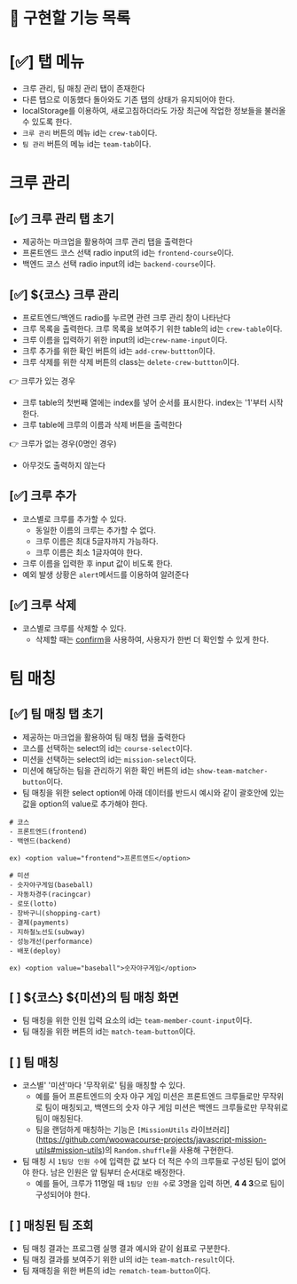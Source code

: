 # 📃 **구현할 기능 목록**

# [✅] 탭 메뉴

- 크루 관리, 팀 매칭 관리 탭이 존재한다
- 다른 탭으로 이동했다 돌아와도 기존 탭의 상태가 유지되어야 한다.
- localStorage를 이용하여, 새로고침하더라도 가장 최근에 작업한 정보들을 불러올 수 있도록 한다.
- `크루 관리` 버튼의 메뉴 id는 `crew-tab`이다.
- `팀 관리` 버튼의 메뉴 id는 `team-tab`이다.

# 크루 관리

## [✅] 크루 관리 탭 초기

- 제공하는 마크업을 활용하여 크루 관리 탭을 출력한다
- 프론트엔드 코스 선택 radio input의 id는 `frontend-course`이다.
- 백엔드 코스 선택 radio input의 id는 `backend-course`이다.

## [✅] ${코스} 크루 관리

- 프로트엔드/백엔드 radio를 누르면 관련 크루 관리 창이 나타난다
- 크루 목록을 출력한다. 크루 목록을 보여주기 위한 table의 id는 `crew-table`이다.
- 크루 이름을 입력하기 위한 input의 id는`crew-name-input`이다.
- 크루 추가를 위한 확인 버튼의 id는 `add-crew-buttton`이다.
- 크루 삭제를 위한 삭제 버튼의 class는 `delete-crew-buttton`이다.

👉 크루가 있는 경우

- 크루 table의 첫번째 열에는 index를 넣어 순서를 표시한다. index는 '1'부터 시작한다.
- 크루 table에 크루의 이름과 삭제 버튼을 출력한다

👉 크루가 없는 경우(0명인 경우)

- 아무것도 출력하지 않는다

## [✅] 크루 추가

- 코스별로 크루를 추가할 수 있다.
  - 동일한 이름의 크루는 추가할 수 없다.
  - 크루 이름은 최대 5글자까지 가능하다.
  - 크루 이름은 최소 1글자여야 한다.
- 크루 이름을 입력한 후 input 값이 비도록 한다.
- 예외 발생 상황은 `alert`메서드를 이용하여 알려준다

## [✅] 크루 삭제

- 코스별로 크루를 삭제할 수 있다.
  - 삭제할 때는 [confirm](https://developer.mozilla.org/ko/docs/Web/API/Window/confirm)을 사용하여, 사용자가 한번 더 확인할 수 있게 한다.

# 팀 매칭

## [✅] 팀 매칭 탭 초기

- 제공하는 마크업을 활용하여 팀 매칭 탭을 출력한다
- 코스를 선택하는 select의 id는 `course-select`이다.
- 미션을 선택하는 select의 id는 `mission-select`이다.
- 미션에 해당하는 팀을 관리하기 위한 확인 버튼의 id는 `show-team-matcher-button`이다.
- 팀 매칭을 위한 select option에 아래 데이터를 반드시 예시와 같이 괄호안에 있는 값을 option의 value로 추가해야 한다.

```
# 코스
- 프론트엔드(frontend)
- 백엔드(backend)

ex) <option value="frontend">프론트엔드</option>

# 미션
- 숫자야구게임(baseball)
- 자동차경주(racingcar)
- 로또(lotto)
- 장바구니(shopping-cart)
- 결제(payments)
- 지하철노선도(subway)
- 성능개선(performance)
- 배포(deploy)

ex) <option value="baseball">숫자야구게임</option>
```

## [ ] ${코스} ${미션}의 팀 매칭 화면

- 팀 매칭을 위한 인원 입력 요소의 id는 `team-member-count-input`이다.
- 팀 매칭을 위한 버튼의 id는 `match-team-button`이다.

## [ ] 팀 매칭

- 코스별' '미션'마다 '무작위로' 팀을 매칭할 수 있다.
  - 예를 들어 프론트엔드의 숫자 야구 게임 미션은 프론트엔드 크루들로만 무작위로 팀이 매칭되고, 백엔드의 숫자 야구 게임 미션은 백엔드 크루들로만 무작위로 팀이 매칭된다.
  - 팀을 랜덤하게 매칭하는 기능은 `[MissionUtils` 라이브러리](https://github.com/woowacourse-projects/javascript-mission-utils#mission-utils)의 `Random.shuffle`을 사용해 구현한다.
- 팀 매칭 시 `1팀당 인원 수`에 입력한 값 보다 더 적은 수의 크루들로 구성된 팀이 없어야 한다. 남은 인원은 앞 팀부터 순서대로 배정한다.
  - 예를 들어, 크루가 11명일 때 `1팀당 인원 수`로 3명을 입력 하면, **4 4 3**으로 팀이 구성되어야 한다.

## [ ] 매칭된 팀 조회

- 팀 매칭 결과는 프로그램 실행 결과 예시와 같이 쉼표로 구분한다.
- 팀 매칭 결과를 보여주기 위한 ul의 id는 `team-match-result`이다.
- 팀 재매칭을 위한 버튼의 id는 `rematch-team-button`이다.
